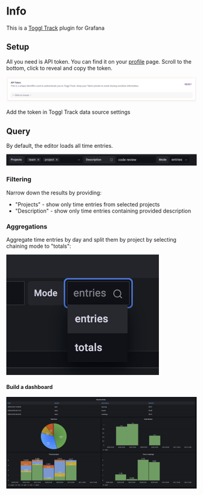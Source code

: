 # Info

This is a [Toggl Track](https://track.toggl.com/) plugin for Grafana

## Setup

All you need is API token. You can find it on your [profile](https://track.toggl.com/profile) page. Scroll to the bottom, click to reveal and copy the token.

![Toggl Track API Token](./src/img/toggl-api-token.png)

Add the token in Toggl Track data source settings

## Query

By default, the editor loads all time entries. 

![Toggl Track Query Editor](./src/img/editor.png)

### Filtering

Narrow down the results by providing:

  * "Projects" - show only time entries from selected projects 
  * "Description" - show only time entries containing provided description

### Aggregations

Aggregate time entries by day and split them by project by selecting chaining mode to "totals":

![Toggl Track Query Editor modes](./src/img/modes.png)

#### Build a dashboard

![Toggl Track Query Editor modes](./src/img/dashboard.png)
